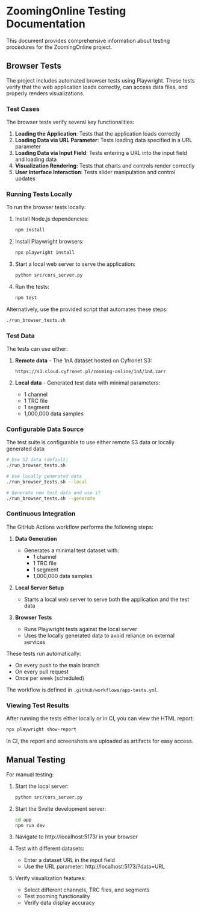 # ZoomingOnline Testing Documentation

This document provides comprehensive information about testing procedures for the ZoomingOnline project.

## Browser Tests

The project includes automated browser tests using Playwright. These tests verify that the web application loads correctly, can access data files, and properly renders visualizations.

### Test Cases

The browser tests verify several key functionalities:

1. **Loading the Application**: Tests that the application loads correctly
2. **Loading Data via URL Parameter**: Tests loading data specified in a URL parameter
3. **Loading Data via Input Field**: Tests entering a URL into the input field and loading data
4. **Visualization Rendering**: Tests that charts and controls render correctly
5. **User Interface Interaction**: Tests slider manipulation and control updates

### Running Tests Locally

To run the browser tests locally:

1. Install Node.js dependencies:
   ```bash
   npm install
   ```

2. Install Playwright browsers:
   ```bash
   npx playwright install
   ```

3. Start a local web server to serve the application:
   ```bash
   python src/cors_server.py
   ```

4. Run the tests:
   ```bash
   npm test
   ```

Alternatively, use the provided script that automates these steps:
```bash
./run_browser_tests.sh
```

### Test Data

The tests can use either:

1. **Remote data** - The 1nA dataset hosted on Cyfronet S3:
   ```
   https://s3.cloud.cyfronet.pl/zooming-online/1nA/1nA.zarr
   ```

2. **Local data** - Generated test data with minimal parameters:
   - 1 channel
   - 1 TRC file
   - 1 segment
   - 1,000,000 data samples

### Configurable Data Source

The test suite is configurable to use either remote S3 data or locally generated data:

```bash
# Use S3 data (default)
./run_browser_tests.sh

# Use locally generated data
./run_browser_tests.sh --local

# Generate new test data and use it
./run_browser_tests.sh --generate
```

### Continuous Integration

The GitHub Actions workflow performs the following steps:

1. **Data Generation**
   - Generates a minimal test dataset with:
     - 1 channel
     - 1 TRC file
     - 1 segment
     - 1,000,000 data samples

2. **Local Server Setup**
   - Starts a local web server to serve both the application and the test data

3. **Browser Tests**
   - Runs Playwright tests against the local server
   - Uses the locally generated data to avoid reliance on external services

These tests run automatically:
- On every push to the main branch
- On every pull request
- Once per week (scheduled)

The workflow is defined in `.github/workflows/app-tests.yml`.

### Viewing Test Results

After running the tests either locally or in CI, you can view the HTML report:

```bash
npx playwright show-report
```

In CI, the report and screenshots are uploaded as artifacts for easy access.


## Manual Testing

For manual testing:

1. Start the local server:
   ```bash
   python src/cors_server.py
   ```

2. Start the Svelte development server:
   ```bash
   cd app
   npm run dev
   ```

3. Navigate to http://localhost:5173/ in your browser

4. Test with different datasets:
   - Enter a dataset URL in the input field
   - Use the URL parameter: http://localhost:5173/?data=URL
   
4. Verify visualization features:
   - Select different channels, TRC files, and segments
   - Test zooming functionality
   - Verify data display accuracy
